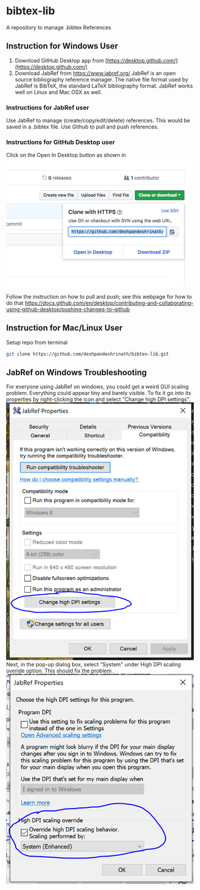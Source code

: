 # bibtex-lib
A repository to manage .bibtex References

## Instruction for Windows User
1. Download GitHub Desktop app from [https://desktop.github.com/](https://desktop.github.com/)
2. Download JabRef from https://www.jabref.org/ JabRef is an open source bibliography reference manager. The native file format used by JabRef is BibTeX, the standard LaTeX bibliography format. JabRef works well on Linux and Mac OSX as well.

### Instructions for JabRef user
Use JabRef to manage (create/copy/edit/delete) references. This would be saved in a .bibtex file. Use Github to pull and push references.

### Instructions for GitHub Desktop user
Click on the Open In Desktop button as shown in ![image](inst.png)


Follow the instruction on how to pull and push; see this webpage for how to do that https://docs.github.com/en/desktop/contributing-and-collaborating-using-github-desktop/pushing-changes-to-github

## Instruction for Mac/Linux User
Setup repo from terminal

``` bash
git clone https://github.com/deshpandeshrinath/bibtex-lib.git
```

## JabRef on Windows Troubleshooting

For everyone using JabRef on windows, you could get a weird GUI scaling problem. Everything could appear tiny and barely visible. To fix it go into its properties by right-clicking the icon and select "Change high DPI settings".
![image](win1.png)
Next, in the pop-up dialog box, select "System" under High DPI scaling overide option. This should fix the problem.
![image](win2.png)
